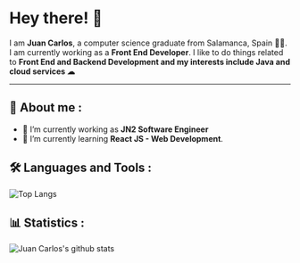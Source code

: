 # Hey there! 👋

I am **Juan Carlos**, a computer science graduate from Salamanca, Spain 👨‍💻. I am currently working as a **Front End Developer**. I like to do things related to **Front End and Backend Development and my interests include Java and cloud services ☁**

---

## 🔎 About me :
<!----📚 Studying a computer science master's degree at the University of Salamanca.--->
- 🔭 I’m currently working as **JN2 Software Engineer**
- 🌱 I’m currently learning **React JS - Web Development**.
<!----- 👀 I’m interested in ...--->
<!---- 💞️ I’m looking to collaborate on ...--->
<!---- 📫 How to reach me ...--->

## 🛠 Languages and Tools :
![Top Langs](https://github-readme-stats.vercel.app/api/top-langs/?username=jc-garma&layout=compact&theme=dark&hide_border=true)

## 📊 Statistics :
![Juan Carlos's github stats](https://github-readme-stats.vercel.app/api?username=jc-garma&show_icons=true&hide_border=true&theme=dark)
<!---
jc-garma/jc-garma is a ✨ special ✨ repository because its `README.md` (this file) appears on your GitHub profile.
You can click the Preview link to take a look at your changes.
--->

